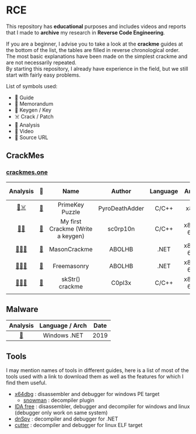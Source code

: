 # RCE
This repository has **educational** purposes and includes videos and reports that I made to **archive** my research in **Reverse Code Engineering**.

If you are a beginner, I advise you to take a look at the **crackme** guides at the bottom of the list, the tables are filled in reverse chronological order.
The most basic explanations have been made on the simplest crackme and are not necessarily repeated.  
By starting this repository, I already have experience in the field, but we still start with fairly easy problems.

List of symbols used:
* 📜 Guide
* 📝 Memorandum
* 🔑 Keygen / Key
* ☠️ Crack / Patch
* 🧪 Analysis
* 🎥 Video
* 🔗 Source URL

## CrackMes

### [crackmes.one](https://crackmes.one/)

| Analysis | 🧲 | Name | Author | Language | Arch | Difficulty | Platform | Crackme Date |
|:---:|:---:|:----:|:------:|:--------:|:----:|:----------:|:--------:|:----:|
|[📜☠️](crackme/6522ff948b6aa566ae723692.md)|[🔗](https://crackmes.one/crackme/6522ff948b6aa566ae723692)| PrimeKey Puzzle | PyroDeathAdder | C/C++ | x86 | 3.0 | Unix/linux | 10/08/2023 |
|[📜🔑](crackme/651db8f78b6aa566ae7234ec.md)|[🔗](https://crackmes.one/crackme/651db8f78b6aa566ae7234ec)| My first Crackme (Write a keygen) | sc0rp10n | C/C++ | x86-64 | 2.0 | Unix/linux | 10/04/2023 |
|[📜🔑](crackme/6522cc2f8b6aa566ae72366c.md)[🎥](https://www.youtube.com/watch?v=k9nHvJ5AZ7g)|[🔗](https://crackmes.one/crackme/6522cc2f8b6aa566ae72366c)| MasonCrackme | ABOLHB | .NET | x86-64 | 4.0 | Windows | 10/08/2023 |
|[📜🔑](crackme/64fb27f4d931496abf909849.md)[🎥](https://www.youtube.com/watch?v=6LuIlvtA9Z4)|[🔗](https://crackmes.one/crackme/64fb27f4d931496abf909849)| Freemasonry | ABOLHB | .NET | x86-64 | 2.0 | Windows | 09/08/2023 |
|[📝🔑](crackme/64e22875d931496abf908fdb.md)[🎥](https://www.youtube.com/watch?v=OIdSNTQ8ELI)|[🔗](https://crackmes.one/crackme/64e22875d931496abf908fdb)| skStr() crackme | C0pl3x | C/C++ | x86-64 | 2.0 | Windows | 08/20/2023|
| | | | | | | | | |

## Malware

| Analysis | Language / Arch | Date |
|:--------:|:---------------:|:----:|
|[🧪](malware/f4e3282da56f5722c44c6b60c3792674ec3aa322.md)| Windows .NET | 2019 |



## Tools
I may mention names of tools in different guides, here is a list of most of the tools used with a link to download them as well as the features for which I find them useful.

* [x64dbg](https://x64dbg.com/) : disassembler and debugger for windows PE target
  * [snowman](https://github.com/x64dbg/snowman) : decompiler plugin
* [IDA free](https://hex-rays.com/ida-free/) : disassembler, debugger and decompiler for windows and linux (debugger only work on same system)
* [dnSpy](https://github.com/dnSpy/dnSpy) : decompiler and debugger for .NET
* [cutter](https://cutter.re/) : decompiler and debugger for linux ELF target
